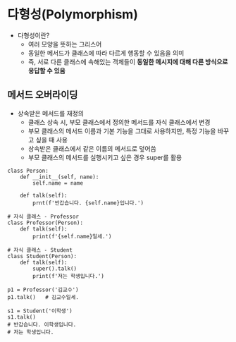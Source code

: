 # 다형성(Polymorphism)
- 다형성이란?
    - 여러 모양을 뜻하는 그리스어
    - 동일한 메서드가 클래스에 따라 다르게 행동할 수 있음을 의미
    - 즉, 서로 다른 클래스에 속해있는 객체들이 **동일한 메시지에 대해 다른 방식으로 응답할 수 있음**

## 메서드 오버라이딩
- 상속받은 메서드를 재정의
    - 클래스 상속 시, 부모 클래스에서 정의한 메서드를 자식 클래스에서 변경
    - 부모 클래스의 메서드 이름과 기본 기능을 그대로 사용하지만, 특정 기능을 바꾸고 싶을 때 사용
    - 상속받은 클래스에서 같은 이름의 메서드로 덮어씀
    - 부모 클래스의 메서드를 실행시키고 싶은 경우 super를 활용
```
class Person:
    def __init__(self, name):
        self.name = name

    def talk(self):
        prnt(f'반갑습니다. {self.name}입니다.')

# 자식 클래스 - Professor
class Professor(Person):
    def talk(self):
        print(f'{self.name}일세.')

# 자식 클래스 - Student
class Student(Person):
    def talk(self):
        super().talk()
        print(f'저는 학생입니다.')
```
```
p1 = Professor('김교수')
p1.talk()   # 김교수일세.

s1 = Student('이학생')
s1.talk()
# 반갑습니다. 이학생입니다.
# 저는 학생입니다.
```